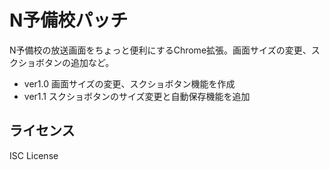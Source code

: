 # N予備校パッチ
N予備校の放送画面をちょっと便利にするChrome拡張。画面サイズの変更、スクショボタンの追加など。

* ver1.0 画面サイズの変更、スクショボタン機能を作成
* ver1.1 スクショボタンのサイズ変更と自動保存機能を追加
## ライセンス

ISC License